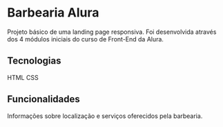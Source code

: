 
# Barbearia Alura

Projeto básico de uma landing page responsiva. Foi desenvolvida através dos 4 módulos iniciais do curso de Front-End da Alura.


## Tecnologias

HTML
CSS
## Funcionalidades

Informações sobre localização e serviços oferecidos pela barbearia.

